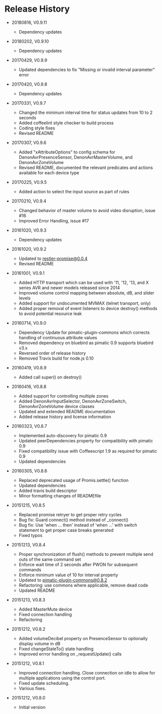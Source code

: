 # Release History

* 20180816, V0.9.11
    * Dependency updates
    
* 20180202, V0.9.10
    * Dependency updates

* 20170429, V0.9.9
    * Updated dependencies to fix "Missing or invalid interval parameter" error

* 20170420, V0.9.8
    * Dependency updates
    
* 20170331, V0.9.7
    * Changed the minimum interval time for status updates from 10 to 2 seconds
    * Added coffeelint style checker to build process
    * Coding style fixes
    * Revised README
    
* 20170307, V0.9.6
    * Added "xAttributeOptions" to config schema for DenonAvrPresenceSensor, DenonAvrMasterVolume, 
      and DenonAvrZoneVolume
    * Revised README, documented the relevant predicates and actions available for each device type 
    
* 20170225, V0.9.5
    * Added action to select the input source as part of rules
    
* 20170210, V0.9.4
    * Changed behavior of master volume to avoid video disruption, issue #16 
    * Improved Error Handling, issue #17
    
* 20161020, V0.9.3
    * Dependency updates
    
* 20161020, V0.9.2
    * Updated to restler-promise@0.0.4
    * Revised README
    
* 20161001, V0.9.1
    * Added HTTP transport which can be used with '11, '12, '13, and X series AVR and newer models released since 2014
    * Improved volume control mapping between absolute, dB, and slider levels
    * Added support for undocumented MVMAX (telnet transport, only)
    * Added proper removal of event listeners to device destroy() methods to avoid potential resource leak
    
* 20160714, V0.9.0
    * Dependency Update for pimatic-plugin-commons which corrects handling of continuous attribute values
    * Removed dependency on bluebird as pimatic 0.9 supports bluebird v3.x
    * Reversed order of release history
    * Removed Travis build for node.js 0.10
    
* 20160419, V0.8.9
    * Added call super() on destroy()
    
* 20160416, V0.8.8
    * Added support for controlling multiple zones
    * Added DenonAvrInputSelector, DenonAvrZoneSwitch, DenonAvrZoneVolume device classes
    * Updated and extended README documentation
    * Added release history and license information

* 20160323, V0.8.7
    * Implemented auto-discovery for pimatic 0.9
    * Updated peerDependencies property for compatibility with pimatic 0.9
    * Fixed compatibility issue with Coffeescript 1.9 as required for pimatic 0.9
    * Updated dependencies

* 20160305, V0.8.6
    * Replaced deprecated usage of Promis.settle() function
    * Updated dependencies
    * Added travis build descriptor
    * Minor formatting changes of READMEfile

* 20151215, V0.8.5
    * Replaced promise retryer to get proper retry cycles
    * Bug fix: Guard connect() method instead of _connect()
    * Bug fix: Use 'when ... then' instead of 'when ...' with switch statement to get proper case breaks generated
    * Fixed typos

* 20151213, V0.8.4
    * Proper synchronization of flush() methods to prevent multiple send outs of the same command set
    * Enforce wait time of 2 seconds after PWON for subsequent commands
    * Enforce minimum value of 10 for interval property
    * Updated to pimatic-plugin-commons@0.8.2
    * Refactoring: use commons where applicable, remove dead code
    * Updated README

* 20151213, V0.8.3
    * Added MasterMute device
    * Fixed connection handling
    * Refactoring

* 20151212, V0.8.2
    * Added volumeDecibel property on PresenceSensor to optionally display volume in dB
    * Fixed changeStateTo() state handling
    * Improved errror handling on _requestUpdate() calls

* 20151212, V0.8.1
    * Improved connection handling. Close connection on idle to allow for multiple applications using the control port.
    * Fixed update scheduling.
    * Various fixes.

* 20151212, V0.8.0
    * Initial version
